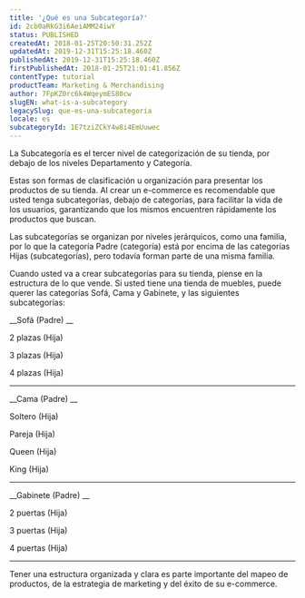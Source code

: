 ```yaml
---
title: '¿Qué es una Subcategoría?'
id: 2cb0aRkG3i6AeiAMM24iwY
status: PUBLISHED
createdAt: 2018-01-25T20:50:31.252Z
updatedAt: 2019-12-31T15:25:18.460Z
publishedAt: 2019-12-31T15:25:18.460Z
firstPublishedAt: 2018-01-25T21:01:41.856Z
contentType: tutorial
productTeam: Marketing & Merchandising
author: 7FpKZ0rc6k4WqeymES80cw
slugEN: what-is-a-subcategory
legacySlug: que-es-una-subcategoria
locale: es
subcategoryId: 1E7tziZCkY4w8i4EmUuwec
---
```


La Subcategoría es el tercer nivel de categorización de su tienda, por debajo de los niveles Departamento y Categoría. 

Estas son formas de clasificación u organización para presentar los productos de su tienda. Al crear un e-commerce es recomendable que usted tenga subcategorías, debajo de categorías, para facilitar la vida de los usuarios, garantizando que los mismos encuentren rápidamente los productos que buscan.

Las subcategorías se organizan por niveles jerárquicos, como una familia, por lo que la categoría Padre (categoría) está por encima de las categorías Hijas (subcategorías), pero todavía forman parte de una misma familia.

Cuando usted va a crear subcategorías para su tienda, piense en la estructura de lo que vende. Si usted tiene una tienda de muebles, puede querer las categorías Sofá, Cama y Gabinete, y las siguientes subcategorías:

__Sofá (Padre) __

2 plazas (Hija)

3 plazas (Hija)

4 plazas (Hija)

---

__Cama (Padre) __

Soltero (Hija)

Pareja (Hija)

Queen (Hija)

King (Hija)

---

__Gabinete (Padre) __

2 puertas (Hija)

3 puertas (Hija)

4 puertas (Hija)

---

Tener una estructura organizada y clara es parte importante del mapeo de productos, de la estrategia de marketing y del éxito de su e-commerce.
